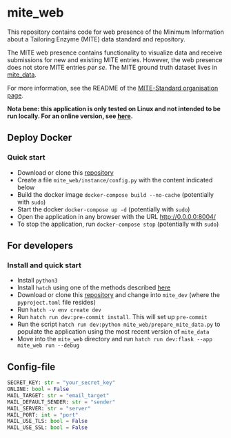 mite_web
=========

This repository contains code for web presence of the Minimum Information about a Tailoring Enzyme (MITE) data standard and repository.

The MITE web presence contains functionality to visualize data and receive submissions for new and existing MITE entries.
However, the web presence does not store MITE entries *per se*. The MITE ground truth dataset lives in [mite_data](https://github.com/mite-standard/mite_data).

For more information, see the README of the [MITE-Standard organisation page](https://github.com/mite-standard).

**Nota bene: this application is only tested on Linux and not intended to be run locally. For an online version, see [here](https://mite.bioinformatics.nl/).**

## Deploy Docker

### Quick start

- Download or clone this [repository](https://github.com/mite-standard/mite_web)
- Create a file `mite_web/instance/config.py` with the content indicated below
- Build the docker image `docker-compose build --no-cache` (potentially with `sudo`)
- Start the docker `docker-compose up -d` (potentially with `sudo`)
- Open the application in any browser with the URL http://0.0.0.0:8004/
- To stop the application, run `docker-compose stop` (potentially with `sudo`)

## For developers

### Install and quick start

- Install `python3`
- Install `hatch` using one of the methods described [here](https://hatch.pypa.io/1.12/install/)
- Download or clone this [repository](https://github.com/mite-standard/mite_web) and change into `mite_dev` (where the `pyproject.toml` file resides)
- Run `hatch -v env create dev`
- Run `hatch run dev:pre-commit install`. This will set up `pre-commit`
- Run the script `hatch run dev:python mite_web/prepare_mite_data.py` to populate the application using the most recent version of `mite_data`
- Move into the `mite_web` directory and run `hatch run dev:flask --app mite_web run --debug`

## Config-file

```python
SECRET_KEY: str = "your_secret_key"
ONLINE: bool = False
MAIL_TARGET: str = "email_target"
MAIL_DEFAULT_SENDER: str = "sender"
MAIL_SERVER: str = "server"
MAIL_PORT: int = "port"
MAIL_USE_TLS: bool = False
MAIL_USE_SSL: bool = False
```